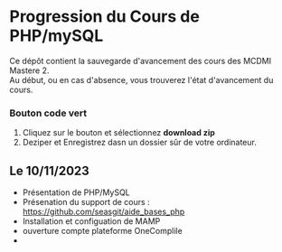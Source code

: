 # Progression du Cours de PHP/mySQL 
Ce dépôt contient la sauvegarde d'avancement des cours des MCDMI Mastere 2.  
Au début, ou en cas d'absence, vous trouverez l'état d'avancement du cours. 

### Bouton code vert
1. Cliquez sur le bouton et sélectionnez __download zip__
2. Deziper et Enregistrez dasn un dossier sûr de votre ordinateur. 



## Le 10/11/2023
- Présentation de PHP/MySQL
- Présenation du support de cours :  https://github.com/seasgit/aide_bases_php
- Installation et configuation de MAMP
- ouverture compte plateforme OneComplile
- 
